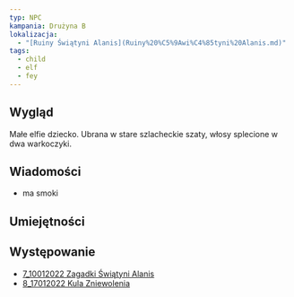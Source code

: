 ```yaml
---
typ: NPC
kampania: Drużyna B
lokalizacja:
  - "[Ruiny Świątyni Alanis](Ruiny%20%C5%9Awi%C4%85tyni%20Alanis.md)"
tags:
  - child
  - elf
  - fey
---
```


## Wygląd
Małe elfie dziecko. Ubrana w stare szlacheckie szaty, włosy splecione w dwa warkoczyki. 
## Wiadomości
- ma smoki

## Umiejętności

## Występowanie
- [7_10012022 Zagadki Świątyni Alanis](../sesje/7_10012022%20Zagadki%20%C5%9Awi%C4%85tyni%20Alanis.md)
- [8_17012022 Kula Zniewolenia](../sesje/8_17012022%20Kula%20Zniewolenia.md)





